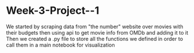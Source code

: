 # Week-3-Project--1

We started by scraping data from "the number" website over movies with their budgets 
then using api to get movie info from OMDb and adding it to it 
Then we created a .py file to store all the functions we defined in order to call them in a main notebook for visualization
